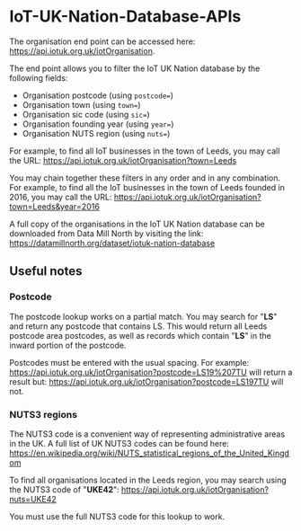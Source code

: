 # IoT-UK-Nation-Database-APIs

The organisation end point can be accessed here: https://api.iotuk.org.uk/iotOrganisation.

The end point allows you to filter the IoT UK Nation database by the following fields:
 - Organisation postcode  (using `postcode=`)
 - Organisation town (using `town=`)
 - Organisation sic code (using `sic=`)
 - Organisation founding year (using `year=`)
 - Organisation NUTS region (using `nuts=`)
 
For example, to find all IoT businesses in the town of Leeds, you may call the URL:
https://api.iotuk.org.uk/iotOrganisation?town=Leeds
 
You may chain together these filters in any order and in any combination.  For example, to find all the IoT businesses in the town of Leeds founded in 2016, you may call the URL:
https://api.iotuk.org.uk/iotOrganisation?town=Leeds&year=2016

A full copy of the organisations in the IoT UK Nation database can be downloaded from Data Mill North by visiting the link: https://datamillnorth.org/dataset/iotuk-nation-database
 
## Useful notes
### Postcode 
The postcode lookup works on a partial match.  You may search for "**LS**" and return any postcode that contains LS.  This would return all Leeds postcode area postcodes, as well as records which contain "**LS**" in the inward portion of the postcode.

Postcodes must be entered with the usual spacing.  For example:
https://api.iotuk.org.uk/iotOrganisation?postcode=LS19%207TU
will return a result but:
https://api.iotuk.org.uk/iotOrganisation?postcode=LS197TU 
will not.

### NUTS3 regions
The NUTS3 code is a convenient way of representing administrative areas in the UK.  A full list of UK NUTS3 codes can be found here:
https://en.wikipedia.org/wiki/NUTS_statistical_regions_of_the_United_Kingdom

To find all organisations located in the Leeds region, you may search using the NUTS3 code of "**UKE42**":
https://api.iotuk.org.uk/iotOrganisation?nuts=UKE42

You must use the full NUTS3 code for this lookup to work.  
 
